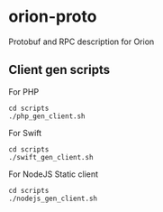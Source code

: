# orion-proto
Protobuf and RPC description for Orion

## Client gen scripts

For PHP
```
cd scripts
./php_gen_client.sh
```

For Swift
```
cd scripts
./swift_gen_client.sh
```

For NodeJS Static client
```
cd scripts
./nodejs_gen_client.sh
```